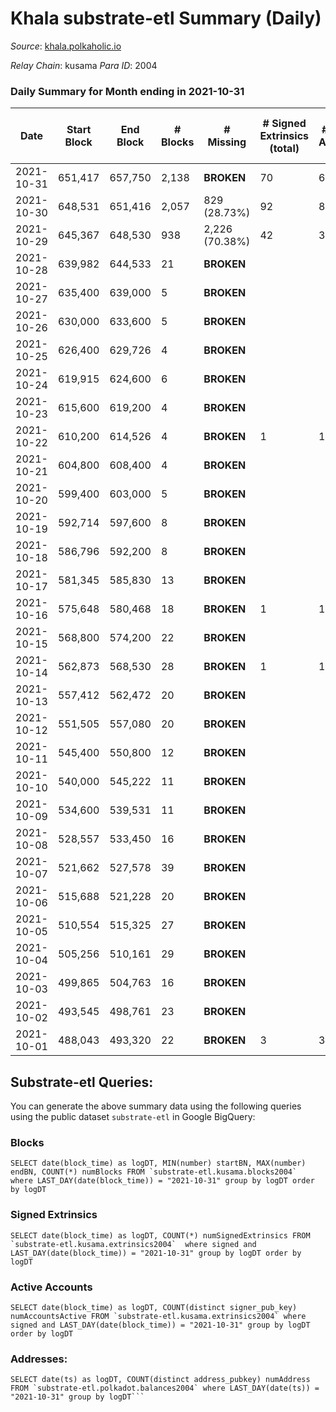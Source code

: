 # Khala substrate-etl Summary (Daily)

_Source_: [khala.polkaholic.io](https://khala.polkaholic.io)

*Relay Chain*: kusama
*Para ID*: 2004



### Daily Summary for Month ending in 2021-10-31


| Date | Start Block | End Block | # Blocks | # Missing | # Signed Extrinsics (total) | # Active Accounts | # Addresses with Balances | # Events | # Transfers | # XCM Transfers In | # XCM Transfers Out |
| ---- | ----------- | --------- | -------- | --------- | --------------------------- | ----------------- | ------------------------- | -------- | ----------- | ------------------ | ------------------- |
| 2021-10-31 | 651,417 | 657,750 | 2,138 |  **BROKEN**  | 70 | 63 | 13,214 | 4,411 | 61 ($14,446.91) |   |   |
| 2021-10-30 | 648,531 | 651,416 | 2,057 | 829 (28.73%) | 92 | 83 |  | 4,324 | 81 ($10,047.90) |   |   |
| 2021-10-29 | 645,367 | 648,530 | 938 | 2,226 (70.38%) | 42 | 35 |  | 1,928 | 34 ($210.83) |   |   |
| 2021-10-28 | 639,982 | 644,533 | 21 |  **BROKEN**  |  |  |  | 49 |   |   |   |
| 2021-10-27 | 635,400 | 639,000 | 5 |  **BROKEN**  |  |  |  | 13 |   |   |   |
| 2021-10-26 | 630,000 | 633,600 | 5 |  **BROKEN**  |  |  |  | 17 |   |   |   |
| 2021-10-25 | 626,400 | 629,726 | 4 |  **BROKEN**  |  |  |  | 14 |   |   |   |
| 2021-10-24 | 619,915 | 624,600 | 6 |  **BROKEN**  |  |  |  | 15 |   |   |   |
| 2021-10-23 | 615,600 | 619,200 | 4 |  **BROKEN**  |  |  |  | 15 |   |   |   |
| 2021-10-22 | 610,200 | 614,526 | 4 |  **BROKEN**  | 1 | 1 |  | 13 | 1 ($1.37) |   |   |
| 2021-10-21 | 604,800 | 608,400 | 4 |  **BROKEN**  |  |  |  | 22 |   |   |   |
| 2021-10-20 | 599,400 | 603,000 | 5 |  **BROKEN**  |  |  |  | 13 |   |   |   |
| 2021-10-19 | 592,714 | 597,600 | 8 |  **BROKEN**  |  |  |  | 23 |   |   |   |
| 2021-10-18 | 586,796 | 592,200 | 8 |  **BROKEN**  |  |  |  | 24 |   |   |   |
| 2021-10-17 | 581,345 | 585,830 | 13 |  **BROKEN**  |  |  |  | 33 |   |   |   |
| 2021-10-16 | 575,648 | 580,468 | 18 |  **BROKEN**  | 1 | 1 |  | 43 | 1 ($0.15) |   |   |
| 2021-10-15 | 568,800 | 574,200 | 22 |  **BROKEN**  |  |  |  | 46 |   |   |   |
| 2021-10-14 | 562,873 | 568,530 | 28 |  **BROKEN**  | 1 | 1 |  | 62 | 1 ($0.46) |   |   |
| 2021-10-13 | 557,412 | 562,472 | 20 |  **BROKEN**  |  |  |  | 54 |   |   |   |
| 2021-10-12 | 551,505 | 557,080 | 20 |  **BROKEN**  |  |  |  | 55 |   |   |   |
| 2021-10-11 | 545,400 | 550,800 | 12 |  **BROKEN**  |  |  |  | 32 |   |   |   |
| 2021-10-10 | 540,000 | 545,222 | 11 |  **BROKEN**  |  |  |  | 27 |   |   |   |
| 2021-10-09 | 534,600 | 539,531 | 11 |  **BROKEN**  |  |  |  | 23 |   |   |   |
| 2021-10-08 | 528,557 | 533,450 | 16 |  **BROKEN**  |  |  |  | 37 |   |   |   |
| 2021-10-07 | 521,662 | 527,578 | 39 |  **BROKEN**  |  |  |  | 87 |   |   |   |
| 2021-10-06 | 515,688 | 521,228 | 20 |  **BROKEN**  |  |  |  | 53 |   |   |   |
| 2021-10-05 | 510,554 | 515,325 | 27 |  **BROKEN**  |  |  |  | 61 |   |   |   |
| 2021-10-04 | 505,256 | 510,161 | 29 |  **BROKEN**  |  |  |  | 59 |   |   |   |
| 2021-10-03 | 499,865 | 504,763 | 16 |  **BROKEN**  |  |  |  | 56 |   |   |   |
| 2021-10-02 | 493,545 | 498,761 | 23 |  **BROKEN**  |  |  |  |  |   |   |   |
| 2021-10-01 | 488,043 | 493,320 | 22 |  **BROKEN**  | 3 | 3 |  |  |   |   |   |

## Substrate-etl Queries:
You can generate the above summary data using the following queries using the public dataset `substrate-etl` in Google BigQuery:


### Blocks
```
SELECT date(block_time) as logDT, MIN(number) startBN, MAX(number) endBN, COUNT(*) numBlocks FROM `substrate-etl.kusama.blocks2004`  where LAST_DAY(date(block_time)) = "2021-10-31" group by logDT order by logDT
```


### Signed Extrinsics
```
SELECT date(block_time) as logDT, COUNT(*) numSignedExtrinsics FROM `substrate-etl.kusama.extrinsics2004`  where signed and LAST_DAY(date(block_time)) = "2021-10-31" group by logDT order by logDT
```


### Active Accounts
```
SELECT date(block_time) as logDT, COUNT(distinct signer_pub_key) numAccountsActive FROM `substrate-etl.kusama.extrinsics2004` where signed and LAST_DAY(date(block_time)) = "2021-10-31" group by logDT order by logDT
```


### Addresses:
```
SELECT date(ts) as logDT, COUNT(distinct address_pubkey) numAddress FROM `substrate-etl.polkadot.balances2004` where LAST_DAY(date(ts)) = "2021-10-31" group by logDT```


